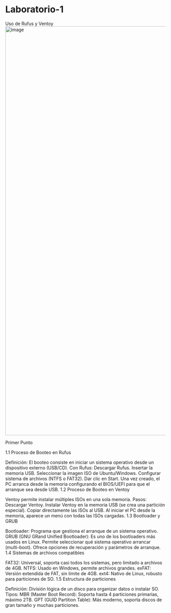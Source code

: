 # Laboratorio-1
Uso de Rufus y Ventoy
<img width="1920" height="1280" alt="image" src="https://github.com/user-attachments/assets/89a43599-45db-4a17-b495-3d56567d07b0" />

Primer Punto

1.1 Proceso de Booteo en Rufus

Definición: El booteo consiste en iniciar un sistema operativo desde un dispositivo externo (USB/CD).
Con Rufus:
Descargar Rufus.
Insertar la memoria USB.
Seleccionar la imagen ISO de Ubuntu/Windows.
Configurar sistema de archivos (NTFS o FAT32).
Dar clic en Start.
Una vez creado, el PC arranca desde la memoria configurando el BIOS/UEFI para que el arranque sea desde USB.
1.2 Proceso de Booteo en Ventoy

Ventoy permite instalar múltiples ISOs en una sola memoria.
Pasos:
Descargar Ventoy.
Instalar Ventoy en la memoria USB (se crea una partición especial).
Copiar directamente las ISOs al USB.
Al iniciar el PC desde la memoria, aparece un menú con todas las ISOs cargadas.
1.3 Bootloader y GRUB

Bootloader: Programa que gestiona el arranque de un sistema operativo.
GRUB (GNU GRand Unified Bootloader):
Es uno de los bootloaders más usados en Linux.
Permite seleccionar qué sistema operativo arrancar (multi-boot).
Ofrece opciones de recuperación y parámetros de arranque.
1.4 Sistemas de archivos compatibles

FAT32: Universal, soporta casi todos los sistemas, pero limitado a archivos de 4GB.
NTFS: Usado en Windows, permite archivos grandes.
exFAT: Versión extendida de FAT, sin límite de 4GB.
ext4: Nativo de Linux, robusto para particiones de SO.
1.5 Estructura de particiones

Definición: División lógica de un disco para organizar datos o instalar SO.
Tipos:
MBR (Master Boot Record): Soporta hasta 4 particiones primarias, máximo 2TB.
GPT (GUID Partition Table): Más moderno, soporta discos de gran tamaño y muchas particiones.

